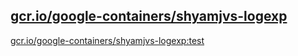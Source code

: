 
[gcr.io/google-containers/shyamjvs-logexp](https://hub.docker.com/r/anjia0532/google-containers.shyamjvs-logexp/tags/)
-----


[gcr.io/google-containers/shyamjvs-logexp:test](https://hub.docker.com/r/anjia0532/google-containers.shyamjvs-logexp/tags/)


